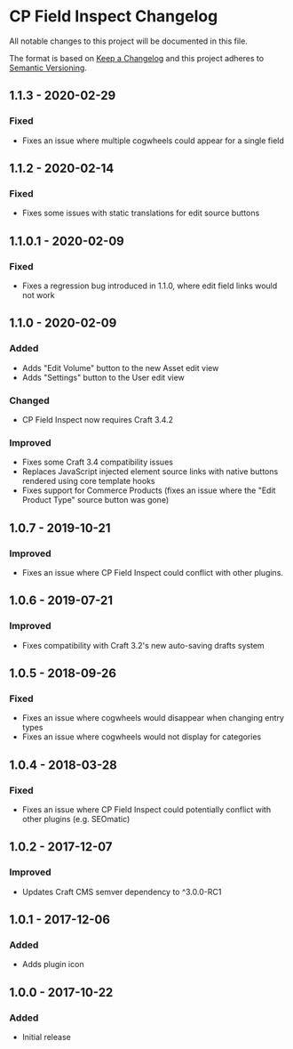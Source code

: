 # CP Field Inspect Changelog

All notable changes to this project will be documented in this file.

The format is based on [Keep a Changelog](http://keepachangelog.com/) and this project adheres to [Semantic Versioning](http://semver.org/).

## 1.1.3 - 2020-02-29
### Fixed
- Fixes an issue where multiple cogwheels could appear for a single field

## 1.1.2 - 2020-02-14
### Fixed
- Fixes some issues with static translations for edit source buttons

## 1.1.0.1 - 2020-02-09
### Fixed
- Fixes a regression bug introduced in 1.1.0, where edit field links would not work

## 1.1.0 - 2020-02-09
### Added
- Adds "Edit Volume" button to the new Asset edit view
- Adds "Settings" button to the User edit view
### Changed
- CP Field Inspect now requires Craft 3.4.2
### Improved
- Fixes some Craft 3.4 compatibility issues
- Replaces JavaScript injected element source links with native buttons rendered using core template hooks
- Fixes support for Commerce Products (fixes an issue where the "Edit Product Type" source button was gone)

## 1.0.7 - 2019-10-21
### Improved
- Fixes an issue where CP Field Inspect could conflict with other plugins.

## 1.0.6 - 2019-07-21
### Improved
- Fixes compatibility with Craft 3.2's new auto-saving drafts system

## 1.0.5 - 2018-09-26
### Fixed
- Fixes an issue where cogwheels would disappear when changing entry types
- Fixes an issue where cogwheels would not display for categories

## 1.0.4 - 2018-03-28
### Fixed
- Fixes an issue where CP Field Inspect could potentially conflict with other plugins (e.g. SEOmatic)

## 1.0.2 - 2017-12-07
### Improved
- Updates Craft CMS semver dependency to ^3.0.0-RC1

## 1.0.1 - 2017-12-06
### Added
- Adds plugin icon

## 1.0.0 - 2017-10-22
### Added
- Initial release
